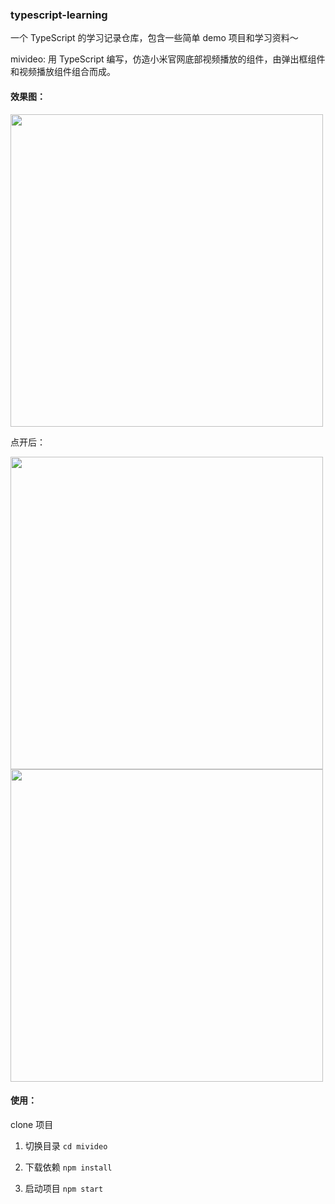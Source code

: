 ### typescript-learning

一个 TypeScript 的学习记录仓库，包含一些简单 demo 项目和学习资料～

mivideo: 用 TypeScript 编写，仿造小米官网底部视频播放的组件，由弹出框组件和视频播放组件组合而成。

#### 效果图：

<img src="https://pic.downk.cc/item/5f550fda160a154a672b1481.jpg" width="500"></img>

点开后：

<img src="https://pic.downk.cc/item/5f551086160a154a672b373b.jpg" width="500"></img>
<br>
<img src="https://pic.downk.cc/item/5f55101d160a154a672b21f5.jpg" width="500"></img>

#### 使用：

clone 项目

1. 切换目录 `cd mivideo`

2. 下载依赖 `npm install`

3. 启动项目 `npm start`
